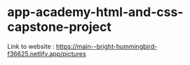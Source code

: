 # app-academy-html-and-css-capstone-project
Link to website : https://main--bright-hummingbird-f36625.netlify.app/pictures
